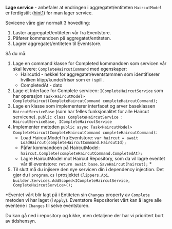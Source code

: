 **Lage service** - anbefaler at endringen i aggregatet/entiteten `HaircutModel` er ferdigstilt ([hint1](./hint01.md)) før man lager service.

Sevicene våre gjør normalt 3 hovedting:

1. Laster aggregatet/entiteten vår fra Eventstore.
2. Påfører kommandoen på aggregatet/entiteten.
3. Lagrer aggregatet/entiteten til Eventstore.

Så du må:
1. Lage en command klasse for Completed kommandoen som servicen vår skal levere: `CompleteHaircutCommand` med egenskaper:
    - HaircutId - nøkkel for aggregatet/eventstømmen som identifiserer hvilken klipp/kunde/frisør som er i spill.
    - CompletedAt - dato
2. Lage et Interface for Complete servicen: `ICompleteHaircutService` som har operasjon `Task<HaircutModel> CompleteHaircut(CompleteHaircutCommand completeHaircutCommand);`
3. Lage en klasse som implementerer interfacet og arver baseklassen `HaircutServiceBase` (som har felles funksjonalitet for alle Haircut servicene).
`public class CompleteHaircutService : HaircutServiceBase, ICompleteHaircutService`
4. Implementer metoden `public async Task<HaircutModel> CompleteHaircut(CompleteHaircutCommand completeHaircutCommand)`:
    - Load HaircutModel fra Eventstore: `var haircut = await LoadHaircut(completeHaircutCommand.HaircutId);`
    - Påfør kommandoen på HaircutModel: `haircut.Complete(completeHaircutCommand.CompletedAt);`
    - Lagre HaircutModel mot Haircut Repository, som da vil lagre eventet vår til eventstore: `return await base.SaveHaircut(haircut);` * 
5. Til slutt må du injisere den nye servicen din i dependency injection. Det gjør du i `program.cs` i prosjektet `Clippers.Api`.
`builder.Services.AddScoped<ICompleteHaircutService, CompleteHaircutService>();`

*Eventet vårt blir lagt på i Entiteten sin `Changes` property av `Complete` metoden vi har laget (i `Apply`). Eventstore Repositoriet vårt kan å lagre alle eventene i `Changes` til selve eventstoren.

Du kan gå ned i repository og kikke, men detaljene der har vi prioritert bort av tidshensyn.

